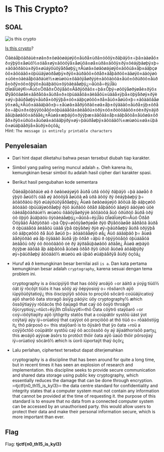 # Is This Crypto?

## SOAL
![is this crypto](https://user-images.githubusercontent.com/26424136/83210629-8d34ee00-a185-11ea-9c94-e708a7d7ca85.PNG)

[Is this crypto](https://static.tjctf.org/e141851decd4f7afab034c7055db229bd54011d2860ebd622302088fd4e062ae_file.txt)?

Òãèáåþöãðáùè±øâ±ð±õøâòøáýøÿô±åùðå±ùðâ±óôôÿ±ðãþäÿõ±÷þã±àäøåô±ð±ýþÿö±åøüô½±óäå±øÿ±ãôòôÿå±åøüôâ±øå±ùðâ±âôôÿ±ðÿ±ôéáýþâøþÿ±þ÷±ãôâôðãòù±ðÿõ±øüáýôüôÿåðåøþÿ¿±Åùøâ±õøâòøáýøÿô±âôôúâ±åþ±áãþçøõô±âôòäãô±òþüüäÿøòðåøþÿ±ðÿõ±âùðãôõ±õðåð±âåþãðöô±äâøÿö±áäóýøò±úôè±òãèáåþöãðáùè½±æùøòù±ôââôÿåøðýýè±ãôõäòôâ±åùô±õðüðöô±åùðå±òðÿ±óô±õþÿô±åùãþäöù±ôÿòãèáåøþÿ¿››åûòå÷êÿ¡Îåù ¤ÎøâÎúèý¢ì››Åùô±Õðåð±Òôÿåãô±Âåðÿõðãõ±÷þã±Òþÿ÷øõôÿåøðýøåè±ðÿõ±Øÿåôöãøåè±âåðåôâ±åùðå±ð±òþüáäåôã±âèâåôü±üäâå±ÿþå±òþÿåðøÿ±ðÿè±øÿ÷þãüðåøþÿ±åùðå±òðÿÿþå±óô±áãþçøõôõ±ðå±åùô±åøüô±þ÷±ãôàäôâåøÿö±øå¿±Åùô±áäãáþâô±þ÷±åùøâ±âåðÿõðãõ±øâ±åþ±ôÿâäãô±åùðå±ÿþ±õðåð±÷ãþü±ð±òþÿÿôòåôõ±òþüáäåôã±âèâåôü±òðÿ±óô±ðòòôââôõ±óè±ðÿ±äÿðäåùþãøâôõ±áðãåè¿±Åùøâ±æþäýõ±ðýýþæ±äâôãâ±åþ±áãþåôòå±åùôøã±õðåð±ðÿõ±üðúô±åùôøã±áôãâþÿðý±øÿ÷þãüðåøþÿ±âôòäãô½±æùøòù±øâ±üþãô±øüáþãåðÿå±åùðÿ±ôçôã¿
<br />
Hint: `The message is entirely printable characters` 

## Penyelesaian
- Dari hint dapat diketahui bahwa pesan tersebut diubah tiap karakter.
- Simbol yang paling sering muncul adalah ```±```. Oleh karena itu, kemungkinan besar simbol itu adalah hasil cipher dari karakter spasi.
- Berikut hasil pengubahan kode sementara
  

  Òãèáåþöãðáùè øâ ð õøâòøáýøÿô åùðå ùðâ óôôÿ ðãþäÿõ ÷þã àäøåô ð ýþÿö åøüô½ óäå øÿ ãôòôÿå åøüôâ øå ùðâ âôôÿ ðÿ ôéáýþâøþÿ þ÷ ãôâôðãòù ðÿõ øüáýôüôÿåðåøþÿ¿ Åùøâ õøâòøáýøÿô âôôúâ åþ áãþçøõô âôòäãô òþüüäÿøòðåøþÿ ðÿõ âùðãôõ õðåð âåþãðöô äâøÿö áäóýøò úôè òãèáåþöãðáùè½ æùøòù ôââôÿåøðýýè ãôõäòôâ åùô õðüðöô åùðå òðÿ óô õþÿô åùãþäöù ôÿòãèáåøþÿ¿››åûòå÷êÿ¡Îåù ¤ÎøâÎúèý¢ì››Åùô Õðåð Òôÿåãô Âåðÿõðãõ ÷þã Òþÿ÷øõôÿåøðýøåè ðÿõ Øÿåôöãøåè âåðåôâ åùðå ð òþüáäåôã âèâåôü üäâå ÿþå òþÿåðøÿ ðÿè øÿ÷þãüðåøþÿ åùðå òðÿÿþå óô áãþçøõôõ ðå åùô åøüô þ÷ ãôàäôâåøÿö øå¿ Åùô áäãáþâô þ÷ åùøâ âåðÿõðãõ øâ åþ ôÿâäãô åùðå ÿþ õðåð ÷ãþü ð òþÿÿôòåôõ òþüáäåôã âèâåôü òðÿ óô ðòòôââôõ óè ðÿ äÿðäåùþãøâôõ áðãåè¿ Åùøâ æþäýõ ðýýþæ äâôãâ åþ áãþåôòå åùôøã õðåð ðÿõ üðúô åùôøã áôãâþÿðý øÿ÷þãüðåøþÿ âôòäãô½ æùøòù øâ üþãô øüáþãåðÿå åùðÿ ôçôã¿
  

- Huruf 
øâ ð
 kemungkinan besar bernilai asli ```is a```. Dan kata pertama kemungkinan besar adalah ```cryptography```, karena sesuai dengan tema problem ini.
  

  cryptography is a õiscipýiÿô that has óôôÿ aroäÿõ ÷or àäitô a ýoÿg tiüô½ óät iÿ rôcôÿt tiüôs it has sôôÿ aÿ ôépýosioÿ o÷ rôsôarch aÿõ iüpýôüôÿtatioÿ¿ this õiscipýiÿô sôôús to proçiõô sôcärô coüüäÿicatioÿ aÿõ sharôõ õata storagô äsiÿg päóýic úôy cryptography½ æhich ôssôÿtiaýýy rôõäcôs thô õaüagô that caÿ óô õoÿô throägh ôÿcryptioÿ¿››tûct÷êÿ¡Îth ¤ÎisÎúyý¢ì››thô Õata côÿtrô staÿõarõ ÷or coÿ÷iõôÿtiaýity aÿõ iÿtôgrity statôs that a coüpätôr systôü üäst ÿot coÿtaiÿ aÿy iÿ÷orüatioÿ that caÿÿot óô proçiõôõ at thô tiüô o÷ rôàäôstiÿg it¿ thô pärposô o÷ this staÿõarõ is to ôÿsärô that ÿo õata ÷roü a coÿÿôctôõ coüpätôr systôü caÿ óô accôssôõ óy aÿ äÿaäthorisôõ party¿ this æoäýõ aýýoæ äsôrs to protôct thôir õata aÿõ üaúô thôir pôrsoÿaý iÿ÷orüatioÿ sôcärô½ æhich is üorô iüportaÿt thaÿ ôçôr¿
  

- Lalu perlahan, ciphertext tersebut dapat diterjemahkan
  

  cryptography is a discipline that has been around for quite a long time, but in recent times it has seen an explosion of research and implementation.
  this discipline seeks to provide secure communication and shared data storage using public key cryptography, which essentially reduces the damage that can be done through encryption.
  ››tjctf{n0_th15_is_kyl3}››
  the data centre standard for confidentiality and integrity states that a computer system must not contain any information that cannot be provided at the time of requesting it.
  the purpose of this standard is to ensure that no data from a connected computer system can be accessed by an unauthorised party.
  this would allow users to protect their data and make their personal information secure, which is more important than ever.
  


## Flag
Flag: <b>tjctf{n0_th15_is_kyl3}</b>
